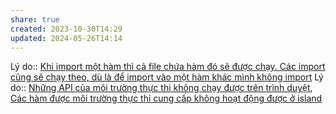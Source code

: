 ```yaml
---
share: true
created: 2023-10-30T14:29
updated: 2024-05-26T14:14
---
```


Lý do:: [Khi import một hàm thì cả file chứa hàm đó sẽ được chạy. Các import cũng sẽ chạy theo, dù là để import vào một hàm khác mình không import](./Khi%20import%20m%E1%BB%99t%20h%C3%A0m%20th%C3%AC%20c%E1%BA%A3%20file%20ch%E1%BB%A9a%20h%C3%A0m%20%C4%91%C3%B3%20s%E1%BA%BD%20%C4%91%C6%B0%E1%BB%A3c%20ch%E1%BA%A1y.%20C%C3%A1c%20import%20c%C5%A9ng%20s%E1%BA%BD%20ch%E1%BA%A1y%20theo,%20d%C3%B9%20l%C3%A0%20%C4%91%E1%BB%83%20import%20v%C3%A0o%20m%E1%BB%99t%20h%C3%A0m%20kh%C3%A1c%20m%C3%ACnh%20kh%C3%B4ng%20import.md)
Lý do:: [Những API của môi trường thực thi không chạy được trên trình duyệt](../../../Ng%C3%B4n%20ng%E1%BB%AF/Ng%C3%B4n%20ng%E1%BB%AF%20l%E1%BA%ADp%20tr%C3%ACnh/JavaScript%20v%C3%A0%20Python/JavaScript/Runtime/Nh%E1%BB%AFng%20API%20c%E1%BB%A7a%20m%C3%B4i%20tr%C6%B0%E1%BB%9Dng%20th%E1%BB%B1c%20thi%20kh%C3%B4ng%20ch%E1%BA%A1y%20%C4%91%C6%B0%E1%BB%A3c%20tr%C3%AAn%20tr%C3%ACnh%20duy%E1%BB%87t.md), [Các hàm được môi trường thực thi cung cấp không hoạt động được ở island](../../../Web/Framework/Island,%20state/C%C3%A1c%20h%C3%A0m%20%C4%91%C6%B0%E1%BB%A3c%20m%C3%B4i%20tr%C6%B0%E1%BB%9Dng%20th%E1%BB%B1c%20thi%20cung%20c%E1%BA%A5p%20kh%C3%B4ng%20ho%E1%BA%A1t%20%C4%91%E1%BB%99ng%20%C4%91%C6%B0%E1%BB%A3c%20%E1%BB%9F%20island.md) 
